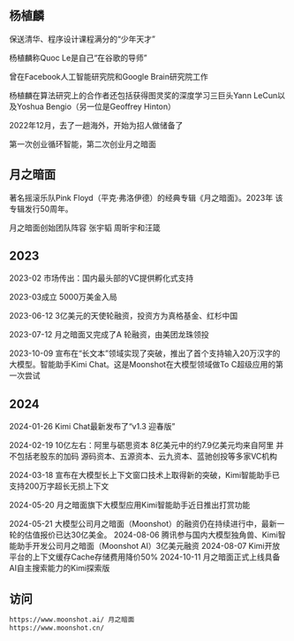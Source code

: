 ## 杨植麟

保送清华、程序设计课程满分的“少年天才”

杨植麟称Quoc Le是自己“在谷歌的导师”

曾在Facebook人工智能研究院和Google Brain研究院工作

杨植麟在算法研究上的合作者还包括获得图灵奖的深度学习三巨头Yann LeCun以及Yoshua Bengio（另一位是Geoffrey Hinton）

2022年12月，去了一趟海外，开始为招人做储备了

第一次创业循环智能，第二次创业月之暗面

## 月之暗面

著名摇滚乐队Pink Floyd（平克·弗洛伊德）的经典专辑《月之暗面》。2023年 该专辑发行50周年。

月之暗面创始团队阵容 张宇韬 周昕宇和汪箴

## 2023

2023-02 市场传出：国内最头部的VC提供孵化式支持

2023-03成立 5000万美金入局

2023-06-12 3亿美元的天使轮融资，投资方为真格基金、红杉中国

2023-07-12 月之暗面又完成了A 轮融资，由美团龙珠领投

2023-10-09 宣布在“长文本”领域实现了突破，推出了首个支持输入20万汉字的大模型。智能助手Kimi Chat。这是Moonshot在大模型领域做To C超级应用的第一次尝试

## 2024

2024-01-26 Kimi Chat最新发布了“v1.3 迎春版”

2024-02-19 10亿左右：阿里与砺思资本 8亿美元中的约7.9亿美元均来自阿里 并不包括老股东的加码 源码资本、五源资本、云九资本、蓝驰创投等多家VC机构

2024-03-18 宣布在大模型长上下文窗口技术上取得新的突破，Kimi智能助手已支持200万字超长无损上下文

2024-05-20 月之暗面旗下大模型应用Kimi智能助手近日推出打赏功能

2024-05-21 大模型公司月之暗面（Moonshot）的融资仍在持续进行中，最新一轮的估值报价已达30亿美金。
2024-08-06 腾讯参与国内大模型独角兽、Kimi智能助手开发公司月之暗面（Moonshot AI）3亿美元融资
2024-08-07 Kimi开放平台的上下文缓存Cache存储费用降价50%
2024-10-11 月之暗面正式上线具备AI自主搜索能力的Kimi探索版

## 访问

```sh
https://www.moonshot.ai/ 月之暗面
https://www.moonshot.cn/
```
